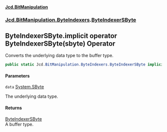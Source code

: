 #### [Jcd.BitManipulation](index.md 'index')
### [Jcd.BitManipulation.ByteIndexers](Jcd.BitManipulation.ByteIndexers.md 'Jcd.BitManipulation.ByteIndexers').[ByteIndexerSByte](Jcd.BitManipulation.ByteIndexers.ByteIndexerSByte.md 'Jcd.BitManipulation.ByteIndexers.ByteIndexerSByte')

## ByteIndexerSByte.implicit operator ByteIndexerSByte(sbyte) Operator

Converts the underlying data type to the buffer type.

```csharp
public static Jcd.BitManipulation.ByteIndexers.ByteIndexerSByte implicit operator ByteIndexerSByte(sbyte data);
```
#### Parameters

<a name='Jcd.BitManipulation.ByteIndexers.ByteIndexerSByte.op_ImplicitJcd.BitManipulation.ByteIndexers.ByteIndexerSByte(sbyte).data'></a>

`data` [System.SByte](https://docs.microsoft.com/en-us/dotnet/api/System.SByte 'System.SByte')

The underlying data type.

#### Returns
[ByteIndexerSByte](Jcd.BitManipulation.ByteIndexers.ByteIndexerSByte.md 'Jcd.BitManipulation.ByteIndexers.ByteIndexerSByte')  
A buffer type.